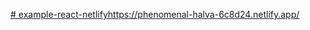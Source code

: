 [# example-react-netlify](https://phenomenal-halva-6c8d24.netlify.app/)https://phenomenal-halva-6c8d24.netlify.app/
